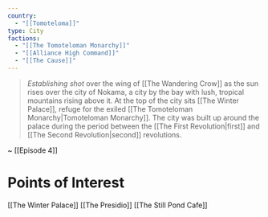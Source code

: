```yaml
---
country:
  - "[[Tomoteloma]]"
type: City
factions:
  - "[[The Tomoteloman Monarchy]]"
  - "[[Alliance High Command]]"
  - "[[The Cause]]"
---
```

>  _Establishing shot_ over the wing of [[The Wandering Crow]] as the sun rises over the city of Nokama, a city by the bay with lush, tropical mountains rising above it. At the top of the city sits [[The Winter Palace]], refuge for the exiled [[The Tomoteloman Monarchy|Tomoteloman Monarchy]]. The city was built up around the palace during the period between the [[The First Revolution|first]] and [[The Second Revolution|second]] revolutions.

~ [[Episode 4]]

# Points of Interest
[[The Winter Palace]]
[[The Presidio]]
[[The Still Pond Cafe]]